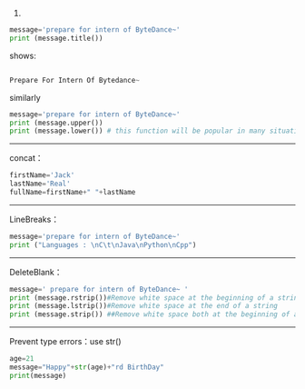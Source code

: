 

1. 
``` python
message='prepare for intern of ByteDance~'
print (message.title())
```

shows:
``` python

Prepare For Intern Of Bytedance~

```

similarly
``` python
message='prepare for intern of ByteDance~'
print (message.upper())
print (message.lower()) # this function will be popular in many situation for user input
```

****

concat：
``` python
firstName='Jack'
lastName='Real'
fullName=firstName+" "+lastName
```
****

LineBreaks：
```python
message='prepare for intern of ByteDance~'
print ("Languages : \nC\t\nJava\nPython\nCpp")
```
****
DeleteBlank：
```python
message=' prepare for intern of ByteDance~ '
print (message.rstrip())#Remove white space at the beginning of a string
print (message.lstrip())#Remove white space at the end of a string
print (message.strip()) ##Remove white space both at the beginning of a string and at the end of a string

```
****

Prevent type errors：use str()
```python
age=21
message="Happy"+str(age)+"rd BirthDay"
print(message)
```
